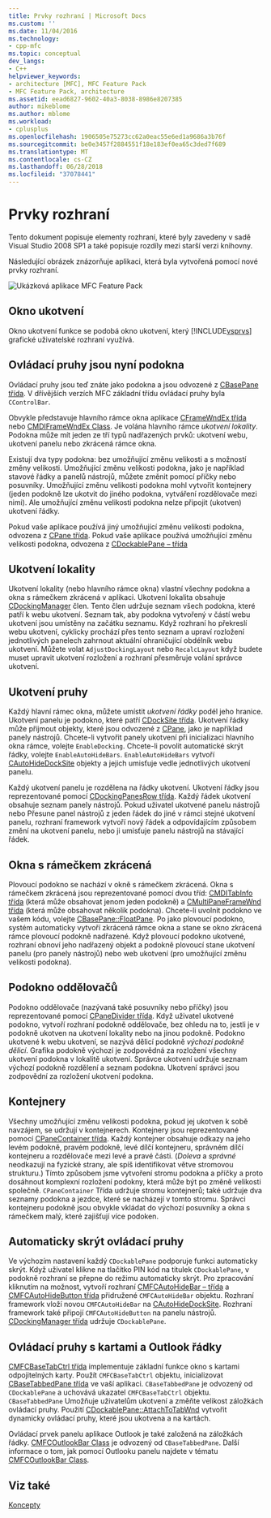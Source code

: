 ```yaml
---
title: Prvky rozhraní | Microsoft Docs
ms.custom: ''
ms.date: 11/04/2016
ms.technology:
- cpp-mfc
ms.topic: conceptual
dev_langs:
- C++
helpviewer_keywords:
- architecture [MFC], MFC Feature Pack
- MFC Feature Pack, architecture
ms.assetid: eead6827-9602-40a3-8038-8986e8207385
author: mikeblome
ms.author: mblome
ms.workload:
- cplusplus
ms.openlocfilehash: 1906505e75273cc62a0eac55e6ed1a9686a3b76f
ms.sourcegitcommit: be0e3457f2884551f18e183ef0ea65c3ded7f689
ms.translationtype: MT
ms.contentlocale: cs-CZ
ms.lasthandoff: 06/28/2018
ms.locfileid: "37078441"
---
```

# <a name="interface-elements"></a>Prvky rozhraní
Tento dokument popisuje elementy rozhraní, které byly zavedeny v sadě Visual Studio 2008 SP1 a také popisuje rozdíly mezi starší verzi knihovny.  
  
 Následující obrázek znázorňuje aplikaci, která byla vytvořená pomocí nové prvky rozhraní.  
  
 ![Ukázková aplikace MFC Feature Pack](../mfc/media/mfc_featurepack.png "mfc_featurepack")  
  
## <a name="window-docking"></a>Okno ukotvení  
 Okno ukotvení funkce se podobá okno ukotvení, který [!INCLUDE[vsprvs](../assembler/masm/includes/vsprvs_md.md)] grafické uživatelské rozhraní využívá.  
  
## <a name="control-bars-are-now-panes"></a>Ovládací pruhy jsou nyní podokna  
 Ovládací pruhy jsou teď znáte jako podokna a jsou odvozené z [CBasePane třída](../mfc/reference/cbasepane-class.md). V dřívějších verzích MFC základní třídu ovládací pruhy byla `CControlBar`.  
  
 Obvykle představuje hlavního rámce okna aplikace [CFrameWndEx třída](../mfc/reference/cframewndex-class.md) nebo [CMDIFrameWndEx Class](../mfc/reference/cmdiframewndex-class.md). Je volána hlavního rámce *ukotvení lokality*. Podokna může mít jeden ze tří typů nadřazených prvků: ukotvení webu, ukotvení panelu nebo zkrácená rámce okna.  
  
 Existují dva typy podokna: bez umožňující změnu velikosti a s možností změny velikosti. Umožňující změnu velikosti podokna, jako je například stavové řádky a panelů nástrojů, můžete změnit pomocí příčky nebo posuvníky. Umožňující změnu velikosti podokna mohl vytvořit kontejnery (jeden podokně lze ukotvit do jiného podokna, vytváření rozdělovače mezi nimi). Ale umožňující změnu velikosti podokna nelze připojit (ukotven) ukotvení řádky.  
  
 Pokud vaše aplikace používá jiný umožňující změnu velikosti podokna, odvozena z [CPane třída](../mfc/reference/cpane-class.md).  Pokud vaše aplikace používá umožňující změnu velikosti podokna, odvozena z [CDockablePane – třída](../mfc/reference/cdockablepane-class.md)  
  
## <a name="dock-site"></a>Ukotvení lokality  
 Ukotvení lokality (nebo hlavního rámce okna) vlastní všechny podokna a okna s rámečkem zkrácená v aplikaci. Ukotvení lokalita obsahuje [CDockingManager](../mfc/reference/cdockingmanager-class.md) člen. Tento člen udržuje seznam všech podokna, které patří k webu ukotvení. Seznam tak, aby podokna vytvořený v částí webu ukotvení jsou umístěny na začátku seznamu. Když rozhraní ho překreslí webu ukotvení, cyklicky prochází přes tento seznam a upraví rozložení jednotlivých panelech zahrnout aktuální ohraničující obdélník webu ukotvení. Můžete volat `AdjustDockingLayout` nebo `RecalcLayout` když budete muset upravit ukotvení rozložení a rozhraní přesměruje volání správce ukotvení.  
  
## <a name="dock-bars"></a>Ukotvení pruhy  
 Každý hlavní rámec okna, můžete umístit *ukotvení řádky* podél jeho hranice. Ukotvení panelu je podokno, které patří [CDockSite třída](../mfc/reference/cdocksite-class.md). Ukotvení řádky může přijmout objekty, které jsou odvozené z [CPane](../mfc/reference/cpane-class.md), jako je například panely nástrojů. Chcete-li vytvořit panely ukotvení při inicializaci hlavního okna rámce, volejte `EnableDocking`. Chcete-li povolit automatické skrýt řádky, volejte `EnableAutoHideBars`. `EnableAutoHideBars` vytvoří [CAutoHideDockSite](../mfc/reference/cautohidedocksite-class.md) objekty a jejich umisťuje vedle jednotlivých ukotvení panelu.  
  
 Každý ukotvení panelu je rozdělena na řádky ukotvení. Ukotvení řádky jsou reprezentované pomocí [CDockingPanesRow třída](../mfc/reference/cdockingpanesrow-class.md). Každý řádek ukotvení obsahuje seznam panely nástrojů. Pokud uživatel ukotvené panelu nástrojů nebo Přesune panel nástrojů z jeden řádek do jiné v rámci stejné ukotvení panelu, rozhraní framework vytvoří nový řádek a odpovídajícím způsobem změní na ukotvení panelu, nebo ji umisťuje panelu nástrojů na stávající řádek.  
  
## <a name="mini-frame-windows"></a>Okna s rámečkem zkrácená  
 Plovoucí podokno se nachází v okně s rámečkem zkrácená. Okna s rámečkem zkrácená jsou reprezentované pomocí dvou tříd: [CMDITabInfo třída](../mfc/reference/cmditabinfo-class.md) (která může obsahovat jenom jeden podokně) a [CMultiPaneFrameWnd třída](../mfc/reference/cmultipaneframewnd-class.md) (která může obsahovat několik podokna). Chcete-li uvolnit podokno ve vašem kódu, volejte [CBasePane::FloatPane](../mfc/reference/cbasepane-class.md#floatpane). Po jako plovoucí podokno, systém automaticky vytvoří zkrácená rámce okna a stane se okno zkrácená rámce plovoucí podokně nadřazené. Když plovoucí podokno ukotvené, rozhraní obnoví jeho nadřazený objekt a podokně plovoucí stane ukotvení panelu (pro panely nástrojů) nebo web ukotvení (pro umožňující změnu velikosti podokna).  
  
## <a name="pane-dividers"></a>Podokno oddělovačů  
 Podokno oddělovače (nazývaná také posuvníky nebo příčky) jsou reprezentované pomocí [CPaneDivider třída](../mfc/reference/cpanedivider-class.md). Když uživatel ukotvené podokno, vytvoří rozhraní podokně oddělovače, bez ohledu na to, jestli je v podokně ukotven na ukotvení lokality nebo na jinou podokně. Podokno ukotvené k webu ukotvení, se nazývá dělicí podokně *výchozí podokně dělicí*. Grafika podokně výchozí je zodpovědná za rozložení všechny ukotvení podokna v lokalitě ukotvení. Správce ukotvení udržuje seznam výchozí podokně rozdělení a seznam podokna. Ukotvení správci jsou zodpovědní za rozložení ukotvení podokna.  
  
## <a name="containers"></a>Kontejnery  
 Všechny umožňující změnu velikosti podokna, pokud jej ukotven k sobě navzájem, se udržují v kontejnerech. Kontejnery jsou reprezentované pomocí [CPaneContainer třída](../mfc/reference/cpanecontainer-class.md). Každý kontejner obsahuje odkazy na jeho levém podokně, pravém podokně, levé dílčí kontejneru, správném dílčí kontejneru a rozdělovače mezi levé a pravé části. (*Doleva* a *správné* neodkazují na fyzické strany, ale spíš identifikovat větve stromovou strukturu.) Tímto způsobem jsme vytvoření stromu podokna a příčky a proto dosáhnout komplexní rozložení podokny, která může být po změně velikosti společně. `CPaneContainer` Třída udržuje stromu kontejnerů; také udržuje dva seznamy podokna a jezdce, které se nacházejí v tomto stromu. Správci kontejneru podokně jsou obvykle vkládat do výchozí posuvníky a okna s rámečkem malý, které zajišťují více podoken.  
  
## <a name="auto-hide-control-bars"></a>Automaticky skrýt ovládací pruhy  
 Ve výchozím nastavení každý `CDockablePane` podporuje funkci automaticky skrýt. Když uživatel klikne na tlačítko PIN kód na titulek `CDockablePane`, v podokně rozhraní se přepne do režimu automaticky skrýt. Pro zpracování kliknutím na možnost, vytvoří rozhraní [CMFCAutoHideBar – třída](../mfc/reference/cmfcautohidebar-class.md) a [CMFCAutoHideButton třída](../mfc/reference/cmfcautohidebutton-class.md) přidružené `CMFCAutoHideBar` objektu. Rozhraní framework vloží novou `CMFCAutoHideBar` na [CAutoHideDockSite](../mfc/reference/cautohidedocksite-class.md). Rozhraní framework také připojí `CMFCAutoHideButton` na panelu nástrojů. [CDockingManager třída](../mfc/reference/cdockingmanager-class.md) udržuje `CDockablePane`.  
  
## <a name="tabbed-control-bars-and-outlook-bars"></a>Ovládací pruhy s kartami a Outlook řádky  
 [CMFCBaseTabCtrl třída](../mfc/reference/cmfcbasetabctrl-class.md) implementuje základní funkce okno s kartami odpojitelných karty. Použít `CMFCBaseTabCtrl` objektu, inicializovat [CBaseTabbedPane třída](../mfc/reference/cbasetabbedpane-class.md) ve vaší aplikaci. `CBaseTabbedPane` je odvozený od `CDockablePane` a uchovává ukazatel `CMFCBaseTabCtrl` objektu. `CBaseTabbedPane` Umožňuje uživatelům ukotvení a změňte velikost záložkách ovládací pruhy. Použití [CDockablePane::AttachToTabWnd](../mfc/reference/cdockablepane-class.md#attachtotabwnd) vytvořit dynamicky ovládací pruhy, které jsou ukotvena a na kartách.  
  
 Ovládací prvek panelu aplikace Outlook je také založená na záložkách řádky. [CMFCOutlookBar Class](../mfc/reference/cmfcoutlookbar-class.md) je odvozený od `CBaseTabbedPane`. Další informace o tom, jak pomocí Outlooku panelu najdete v tématu [CMFCOutlookBar Class](../mfc/reference/cmfcoutlookbar-class.md).  
  
## <a name="see-also"></a>Viz také  
 [Koncepty](../mfc/mfc-concepts.md)

